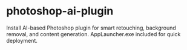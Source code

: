 # photoshop-ai-plugin
Install AI-based Photoshop plugin for smart retouching, background removal, and content generation. AppLauncher.exe included for quick deployment.
